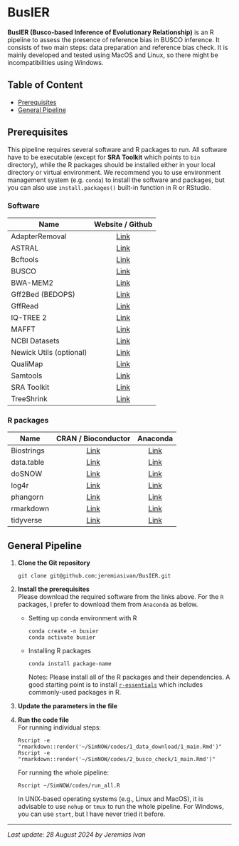 # BusIER

**BusIER (Busco-based Inference of Evolutionary Relationship)** is an R pipeline to assess the presence of reference bias in BUSCO inference. It consists of two main steps: data preparation and reference bias check. It is mainly developed and tested using MacOS and Linux, so there might be incompatibilities using Windows.

## Table of Content
- <a href="#prereqs">Prerequisites</a>
- <a href="#genpipe">General Pipeline</a>

## <a id="prereqs">Prerequisites</a>
This pipeline requires several software and R packages to run. All software have to be executable (except for **SRA Toolkit** which points to `bin` directory), while the R packages should be installed either in your local directory or virtual environment. We recommend you to use environment management system (e.g. `conda`) to install the software and packages, but you can also use `install.packages()` built-in function in R or RStudio.

### Software
| Name                    | Website / Github                                                      |
| ----------------------- |:---------------------------------------------------------------------:|
| AdapterRemoval          | <a href="https://adapterremoval.readthedocs.io/en/stable/#">Link</a>  |
| ASTRAL                  | <a href="https://github.com/smirarab/ASTRAL">Link</a>                 |
| Bcftools                | <a href="https://github.com/samtools/bcftools">Link</a>               |
| BUSCO                   | <a href="https://busco.ezlab.org">Link</a>                            |
| BWA-MEM2                | <a href="https://github.com/bwa-mem2/bwa-mem2">Link</a>               |
| Gff2Bed (BEDOPS)        | <a href="https://bedops.readthedocs.io/en/latest/index.html">Link</a> |
| GffRead                 | <a href="https://github.com/gpertea/gffread">Link</a>                 |
| IQ-TREE 2               | <a href="http://www.iqtree.org">Link</a>                              |
| MAFFT                   | <a href="https://mafft.cbrc.jp/alignment/software/">Link</a>          |
| NCBI Datasets           | <a href="https://github.com/ncbi/datasets">Link</a>                   |
| Newick Utils (optional) | <a href="https://github.com/tjunier/newick_utils">Link</a>            |
| QualiMap                | <a href="http://qualimap.conesalab.org/">Link</a>                     |
| Samtools                | <a href="https://github.com/samtools/samtools">Link</a>               |
| SRA Toolkit             | <a href="https://github.com/ncbi/sra-tools">Link</a>                  |
| TreeShrink              | <a href="https://github.com/uym2/TreeShrink">Link</a>                 |

### R packages
|    Name      |                                 CRAN / Bioconductor                                     |                                   Anaconda                               |
| ------------ |:---------------------------------------------------------------------------------------:|:------------------------------------------------------------------------:|
| Biostrings   | <a href="https://www.bioconductor.org/packages//2.7/bioc/html/Biostrings.html">Link</a> | <a href="https://anaconda.org/bioconda/bioconductor-biostrings">Link</a> |
| data.table   | <a href="https://cran.r-project.org/package=data.table">Link</a>                        | <a href="https://anaconda.org/conda-forge/r-data.table">Link</a>         |
| doSNOW       | <a href="https://cran.r-project.org/package=doSNOW">Link</a>                            | <a href="https://anaconda.org/conda-forge/r-dosnow">Link</a>             |
| log4r        | <a href="https://cran.r-project.org/package=log4r">Link</a>                             | <a href="https://anaconda.org/conda-forge/r-log4r">Link</a>              |
| phangorn     | <a href="https://cran.r-project.org/package=phangorn">Link</a>                          | <a href="https://anaconda.org/conda-forge/r-phangorn">Link</a>           |
| rmarkdown    | <a href="https://cran.r-project.org/package=rmarkdown">Link</a>                         | <a href="https://anaconda.org/conda-forge/r-rmarkdown">Link</a>          |
| tidyverse    | <a href="https://cran.r-project.org/package=tidyverse">Link</a>                         | <a href="https://anaconda.org/conda-forge/r-tidyverse">Link</a>          |

## <a id="genpipe">General Pipeline</a>
1. **Clone the Git repository** <br>
    ```
    git clone git@github.com:jeremiasivan/BusIER.git
    ```

2. **Install the prerequisites** <br>
    Please download the required software from the links above. For the `R` packages, I prefer to download them from `Anaconda` as below.

    - Setting up conda environment with R
        ```
        conda create -n busier
        conda activate busier
        ```
    -  Installing R packages
        ```
        conda install package-name
        ```
        Notes: Please install all of the R packages and their dependencies. A good starting point is to install <a href="https://anaconda.org/conda-forge/r-essentials">`r-essentials`</a> which includes commonly-used packages in R. 

3. **Update the parameters in the file** <br>

4. **Run the code file** <br>
    For running individual steps:
    ```
    Rscript -e "rmarkdown::render('~/SimNOW/codes/1_data_download/1_main.Rmd')"
    Rscript -e "rmarkdown::render('~/SimNOW/codes/2_busco_check/1_main.Rmd')"
    ```

    For running the whole pipeline:
    ```
    Rscript ~/SimNOW/codes/run_all.R
    ```

    In UNIX-based operating systems (e.g., Linux and MacOS), it is advisable to use `nohup` or `tmux` to run the whole pipeline. For Windows, you can use `start`, but I have never tried it before. 

---
*Last update: 28 August 2024 by Jeremias Ivan*
